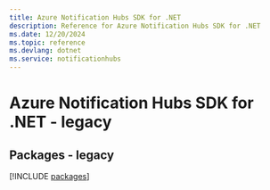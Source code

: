 ```yaml
---
title: Azure Notification Hubs SDK for .NET
description: Reference for Azure Notification Hubs SDK for .NET
ms.date: 12/20/2024
ms.topic: reference
ms.devlang: dotnet
ms.service: notificationhubs
---
```

# Azure Notification Hubs SDK for .NET - legacy
## Packages - legacy
[!INCLUDE [packages](notification-hubs-index.md)]